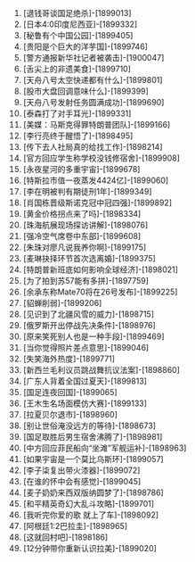 
1. [退钱哥谈国足绝杀]-[1899013]
1. [日本4:0印度尼西亚]-[1899332]
1. [秘鲁有个中国公园]-[1899405]
1. [贵阳是个巨大的洋芋国]-[1899746]
1. [警方通报新华社记者被袭击]-[1900047]
1. [舌尖上的非遗美食]-[1899710]
1. [天舟八号太空快递都有什么]-[1899801]
1. [股市大盘回调意味什么]-[1899399]
1. [天舟八号发射任务圆满成功]-[1899690]
1. [泰森打了对手耳光]-[1899331]
1. [美媒：马斯克得罪特朗普团队]-[1899166]
1. [李行亮终于醒悟了]-[1898495]
1. [传下去人社局真的给找工作]-[1898214]
1. [官方回应学生称学校没钱修宿舍]-[1899908]
1. [永夜星河的多重宇宙]-[1899678]
1. [特斯拉市值一夜蒸发4424亿]-[1899060]
1. [李在明被判有期徒刑1年]-[1899349]
1. [肖国栋晋级斯诺克冠中冠四强]-[1899892]
1. [黄金价格拐点来了吗]-[1898334]
1. [珠海航展现场探访讲解]-[1898076]
1. [强冷空气席卷中东部]-[1899608]
1. [朱珠对廖凡说我养你啊]-[1899175]
1. [麦琳抉择环节首次选离婚]-[1899375]
1. [特朗普新班底如何影响全球经济]-[1898021]
1. [为了拍到苏57能有多拼]-[1897759]
1. [余承东称Mate70将在26号发布]-[1899225]
1. [貂蝉削弱]-[1899206]
1. [见识到了北疆风雪的威力]-[1898715]
1. [俄罗斯开出停战先决条件]-[1898976]
1. [原来笑死别人也是一种手段]-[1899469]
1. [当你觉得照片差点意思]-[1899046]
1. [失笑海外热度]-[1899771]
1. [新西兰毛利议员跳战舞抗议法案]-[1898860]
1. [广东人背着全国过夏天]-[1899813]
1. [国足连夜回国]-[1899065]
1. [王木生名场面模仿大赛]-[1899133]
1. [拉夏贝尔退市]-[1898960]
1. [别让世俗淹没远方的等待]-[1898673]
1. [国足取胜后男生宿舍沸腾了]-[1898981]
1. [中方回应菲民船向“坐滩”军舰运补]-[1898963]
1. [如果宇宙是一个莫比乌斯环]-[1899057]
1. [李子柒复出带火漆器]-[1899072]
1. [在谁的怀中会有感觉]-[1899045]
1. [麦子奶奶来西双版纳圆梦了]-[1898786]
1. [和平精英奇幻大乱斗攻略]-[1899701]
1. [我听完你爱的歌 就上了车]-[1898092]
1. [阿根廷1:2巴拉圭]-[1898965]
1. [这就回村吧]-[1898186]
1. [12分钟带你重新认识拉美]-[1899020]